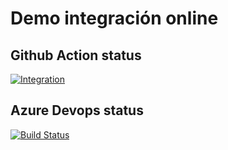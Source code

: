 # Demo integración online

## Github Action status

[![Integration](https://github.com/turrado-campus/integracion/actions/workflows/dotnet-ci.yml/badge.svg)](https://github.com/turrado-campus/integracion/actions/workflows/dotnet-ci.yml)

## Azure Devops status

[![Build Status](https://dev.azure.com/JorTurFer/Integraci%C3%B3n/_apis/build/status%2Fturrado-campus.integracion?branchName=main)](https://dev.azure.com/JorTurFer/Integraci%C3%B3n/_build/latest?definitionId=32&branchName=main)